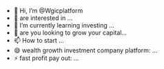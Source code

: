 - 👋 Hi, I’m @Wgicplatform
- 👀 are interested in ...
- 🌱 I’m currently learning investing ...
- 💞️ are you looking to grow your capital...
- 📫 How to start ...
- 😄 wealth growth investment company platform: ...
- ⚡ fast profit pay out: ...

<!---
Wgicplatform/Wgicplatform is a ✨ special ✨ repository because its `README.md` (this file) appears on your GitHub profile.
You can click the Preview link to take a look at your changes.
--->
